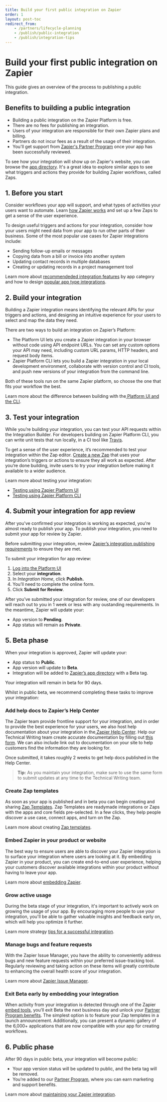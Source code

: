 ```yaml
---
title: Build your first public integration on Zapier
order: 1
layout: post-toc
redirect_from: 
    - /partners/lifecycle-planning
    - /publish/public-integration
    - /publish/integration-tips
---
```


# Build your first public integration on Zapier

This guide gives an overview of the process to publishing a public integration. 

## Benefits to building a public integration

- Building a public integration on the Zapier Platform is free.
- There are no fees for publishing an integration.
- Users of your integration are responsible for their own Zapier plans and billing.
- Partners do not incur fees as a result of the usage of their integration.
- You'll get support from [Zapier's Partner Program](https://platform.zapier.com/publish/partner-program) once your app has been successfully reviewed.

To see how your integration will show up on Zapier's website, you can browse the [app directory](https://zapier.com/apps). It's a great idea to explore similar apps to see what triggers and actions they provide for building Zapier workflows, called Zaps.

## **1. Before you start**

Consider workflows your app will support, and what types of activities your users want to automate. Learn [how Zapier works](https://platform.zapier.com/quickstart/how-zapier-works) and set up a few Zaps to get a sense of the user experience.

To design useful triggers and actions for your integration, consider how your users might need data from your app to run other parts of their business. Some of the most popular use cases for Zapier integrations include:

- Sending follow-up emails or messages
- Copying data from a bill or invoice into another system
- Updating contact records in multiple databases
- Creating or updating records in a project management tool

Learn more about [recommendeded integration features](https://platform.zapier.com/build/recommended-integration-features) by app category and how to design [popular app type integrations](https://platform.zapier.com/quickstart/integration-design-examples). 

## **2. Build your integration**

Building a Zapier integration means identifying the relevant APIs for your triggers and actions, and designing an intuitive experience for your users to select and map the data they need.

There are two ways to build an integration on Zapier’s Platform:

- The Platform UI lets you create a Zapier integration in your browser without code using API endpoint URLs. You can set any custom options your API may need, including custom URL params, HTTP headers, and request body items.
- Zapier Platform CLI lets you build a Zapier integration in your local development environment, collaborate with version control and CI tools, and push new versions of your integration from the command line.

Both of these tools run on the same Zapier platform, so choose the one that fits your workflow the best.

Learn more about the difference between building with the[ Platform UI and the CLI](https://platform.zapier.com/quickstart/ui-vs-cli).

## **3. Test your integration**

While you’re building your integration, you can test your API requests within the Integration Builder. For developers building on Zapier Platform CLI, you can write unit tests that run locally, in a CI tool like [Travis](https://travis-ci.com/).

To get a sense of the user experience, it’s recommended to test your integration within the Zap editor. [Create a new Zap](https://help.zapier.com/hc/en-us/articles/8496309697421) that uses your integration’s triggers or actions to ensure they all work as expected. After you’re done building, invite users to try your integration before making it available to a wider audience.

Learn more about testing your integration:

- [Testing using Zapier Platform UI](https://platform.zapier.com/build/test-integration)
- [Testing using Zapier Platform CLI](https://github.com/zapier/zapier-platform/blob/main/packages/cli/README.md#testing)

## **4. Submit your integration for app review**

After you've confirmed your integration is working as expected, you're almost ready to publish your app. To publish your integration, you need to submit your app for review by Zapier.

Before submitting your integration, review [Zapier’s integration publishing requirements](https://platform.zapier.com/publish/integration-publishing-guidelines) to ensure they are met. 

To submit your integration for app review:

1. [Log into the Platform UI](https://zapier.com/app/developer)
2. Select your **integration**.
3. In _Integration Home_, click **Publish.**
4. You’ll need to complete the online form.
5. Click **Submit for Review**.

After you’ve submitted your integration for review, one of our developers will reach out to you in 1 week or less with any oustanding requirements. In the meantime, Zapier will update your:

- App version to **Pending**.
- App status will remain as **Private**.

## **5. Beta phase**

When your integration is approved, Zapier will update your:

- App status to **Public**.
- App version will update to **Beta**.
- Integration will be added to [Zapier’s app directory](https://zapier.com/apps) with a Beta tag.

Your integration will remain in beta for 90 days.

Whilst in public beta, we recommend completing these tasks to improve your integration:

### **Add help docs to Zapier’s Help Center**

The Zapier team provide frontline support for your integration, and in order to provide the best experience for your users, we also host help documentation about your integration in the[ Zapier Help Center](https://help.zapier.com/hc/en-us). Help our Technical Writing team create accurate documentation by filling out [this form](https://eu.jotform.com/form/202233475923352). We can also include link out to documentation on your site to help customers find the information they are looking for.

Once submitted, it takes roughly 2 weeks to get help docs published in the Help Center.

> **Tip:** As you maintain your integration, make sure to use the same form to submit updates at any time to the Technical Writing team.

### **Create Zap templates**

As soon as your app is published and in beta you can begin creating and sharing [Zap Templates](https://platform.zapier.com/publish/zap-templates). Zap Templates are readymade integrations or Zaps with the apps and core fields pre-selected. In a few clicks, they help people discover a use case, connect apps, and turn on the Zap.

Learn more about creating [Zap templates](https://platform.zapier.com/publish/zap-templates).

### **Embed Zapier in your product or website**

The best way to ensure users are able to discover your Zapier integration is to surface your integration where users are looking at it. By embedding Zapier in your product, you can create end-to-end user experience, helping your customers discover available integrations within your product without having to leave your app.

Learn more about [embedding Zapier](https://platform.zapier.com/embed/embed-benefits).

### **Grow active usage**

During the beta stage of your integration, it's important to actively work on growing the usage of your app. By encouraging more people to use your integration, you'll be able to gather valuable insights and feedback early on, which will help you optimize it further.

Learn more strategy [tips for a successful integration](https://platform.zapier.com/publish/partner-faq).

### **Manage bugs and feature requests**

With the Zapier Issue Manager, you have the ability to conveniently address bugs and new feature requests within your preferred issue-tracking tool. Regularly reviewing and taking action on these items will greatly contribute to enhancing the overall health score of your integration.

Learn more about [Zapier Issue Manager](https://platform.zapier.com/publish/zapier-issue-manager).

### **Exit Beta early by embedding your integration**

When activity from your integration is detected through one of the Zapier [embed tools](https://platform.zapier.com/embed/embed-benefits), you’ll exit Beta the next business day and unlock your [Partner Program benefits](https://zapier.com/developer-platform/partner-program). The simplest option is to feature your Zap templates in a launch announcement. Additionally, you can present a dynamic gallery of the 6,000+ applications that are now compatible with your app for creating workflows.

## **6. Public phase**

After 90 days in public beta, your integration will become public:

- Your app version status will be updated to public, and the beta tag will be removed.
- You’re added to our [Partner Program](https://zapier.com/developer-platform/partner-program), where you can earn marketing and support benefits.

Learn more about [maintaining your Zapier integration](https://platform.zapier.com/manage/user-feedback).
